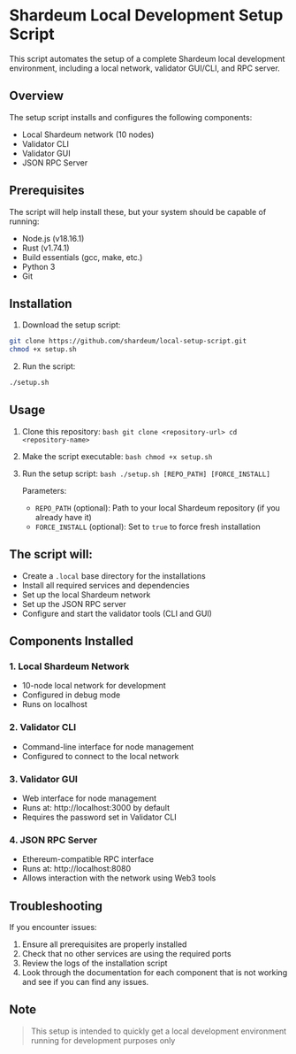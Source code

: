 # Shardeum Local Development Setup Script

This script automates the setup of a complete Shardeum local development environment, including a local network, validator GUI/CLI, and RPC server.

## Overview

The setup script installs and configures the following components:
- Local Shardeum network (10 nodes)
- Validator CLI
- Validator GUI
- JSON RPC Server

## Prerequisites

The script will help install these, but your system should be capable of running:
- Node.js (v18.16.1)
- Rust (v1.74.1)
- Build essentials (gcc, make, etc.)
- Python 3
- Git

## Installation

1. Download the setup script: 

```bash
git clone https://github.com/shardeum/local-setup-script.git
chmod +x setup.sh
```

2. Run the script:

```bash
./setup.sh
```
## Usage

1. Clone this repository:   ```bash
   git clone <repository-url>
   cd <repository-name>   ```

2. Make the script executable:   ```bash
   chmod +x setup.sh   ```

3. Run the setup script:   ```bash
   ./setup.sh [REPO_PATH] [FORCE_INSTALL]   ```

   Parameters:
   - `REPO_PATH` (optional): Path to your local Shardeum repository (if you already have it)
   - `FORCE_INSTALL` (optional): Set to `true` to force fresh installation 


## The script will:

- Create a `.local` base directory for the installations
- Install all required services and dependencies
- Set up the local Shardeum network
- Set up the JSON RPC server
- Configure and start the validator tools (CLI and GUI)

## Components Installed

### 1. Local Shardeum Network
- 10-node local network for development
- Configured in debug mode
- Runs on localhost

### 2. Validator CLI
- Command-line interface for node management
- Configured to connect to the local network

### 3. Validator GUI
- Web interface for node management
- Runs at: http://localhost:3000 by default
- Requires the password set in Validator CLI

### 4. JSON RPC Server
- Ethereum-compatible RPC interface
- Runs at: http://localhost:8080
- Allows interaction with the network using Web3 tools


## Troubleshooting

If you encounter issues:
1. Ensure all prerequisites are properly installed
2. Check that no other services are using the required ports
3. Review the logs of the installation script
4. Look through the documentation for each component that is not working and see if you can find any issues.

## Note

> This setup is intended to quickly get a local development environment running for development purposes only